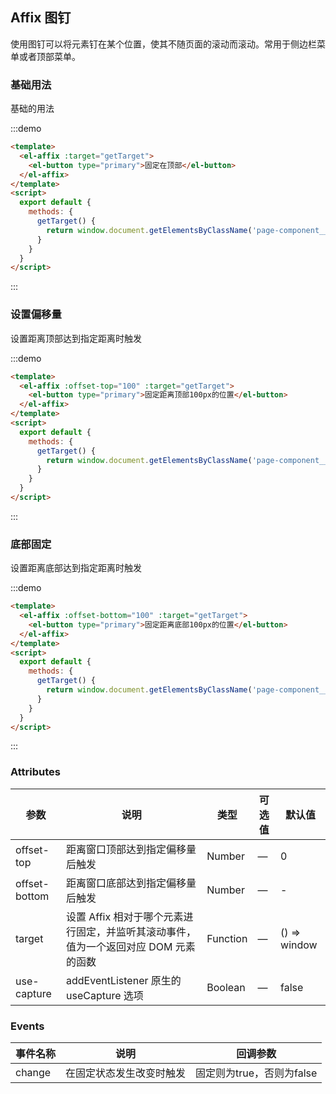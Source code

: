 ## Affix 图钉

使用图钉可以将元素钉在某个位置，使其不随页面的滚动而滚动。常用于侧边栏菜单或者顶部菜单。

### 基础用法

基础的用法

:::demo
```html
<template>
  <el-affix :target="getTarget">
    <el-button type="primary">固定在顶部</el-button>
  </el-affix>
</template>
<script>
  export default {
    methods: {
      getTarget() {
        return window.document.getElementsByClassName('page-component__scroll el-scrollbar')[0].children[0];
      }
    }
  }
</script>
```
:::

### 设置偏移量

设置距离顶部达到指定距离时触发

:::demo
```html
<template>
  <el-affix :offset-top="100" :target="getTarget">
    <el-button type="primary">固定距离顶部100px的位置</el-button>
  </el-affix>
</template>
<script>
  export default {
    methods: {
      getTarget() {
        return window.document.getElementsByClassName('page-component__scroll el-scrollbar')[0].children[0];
      }
    }
  }
</script>
```
:::

### 底部固定

设置距离底部达到指定距离时触发

:::demo
```html
<template>
  <el-affix :offset-bottom="100" :target="getTarget">
    <el-button type="primary">固定距离底部100px的位置</el-button>
  </el-affix>
</template>
<script>
  export default {
    methods: {
      getTarget() {
        return window.document.getElementsByClassName('page-component__scroll el-scrollbar')[0].children[0];
      }
    }
  }
</script>
```
:::


### Attributes

| 参数          | 说明                              | 类型   | 可选值 | 默认值 |
|---------------|----------------|-----------------|--------|----------------|
| offset-top    | 距离窗口顶部达到指定偏移量后触发    | Number |  —  |    0     |
| offset-bottom | 距离窗口底部达到指定偏移量后触发    | Number |  —  |    -     |
| target        | 设置 Affix 相对于哪个元素进行固定，并监听其滚动事件，值为一个返回对应 DOM 元素的函数 | Function |  —  | () => window   |
| use-capture   | addEventListener 原生的 useCapture 选项    | Boolean |  —  | false |


### Events
| 事件名称 | 说明 | 回调参数 |
|----------|--------|----------|
| change | 在固定状态发生改变时触发   | 固定则为true，否则为false |